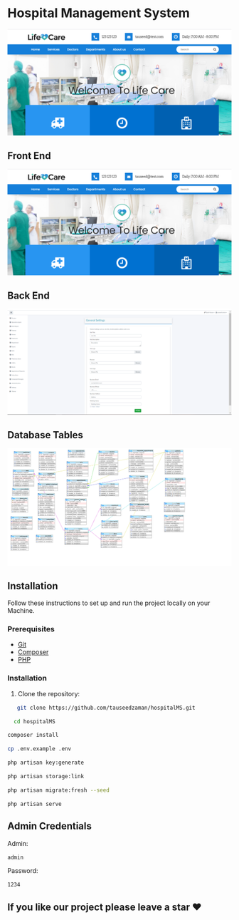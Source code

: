 # Hospital Management System

![Front End](FrontEnd.png)

## Front End

![Front End](FrontEnd.png)

## Back End

![Back End](admin-screenshot.png)

## Database Tables

![Database Tables](Tables_Screenshot.png)

## Installation

Follow these instructions to set up and run the project locally on your Machine.

### Prerequisites

-   [Git](https://git-scm.com/)
-   [Composer](https://getcomposer.org/)
-   [PHP](https://www.php.net/)

### Installation

1. Clone the repository:

```bash
   git clone https://github.com/tauseedzaman/hospitalMS.git
```

```bash
  cd hospitalMS
```

```bash
composer install
```

```bash
cp .env.example .env
```

```bash
php artisan key:generate
```

```bash
php artisan storage:link
```

```bash
php artisan migrate:fresh --seed
```

```bash
php artisan serve
```

## Admin Credentials

Admin:

```bash
admin
```

Password:

```bash
1234
```

## If you like our project please leave a star ❤
